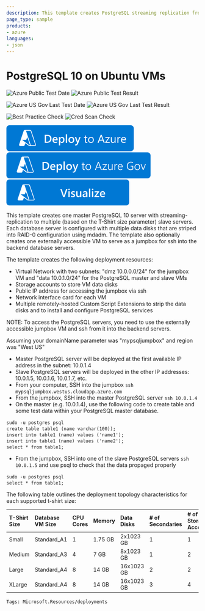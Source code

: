 ```yaml
---
description: This template creates PostgreSQL streaming replication from one master to one or more slaves each configured with multiple striped data disks. The database servers are deployed into a private subnet with an optional externally accessible jumpbox.
page_type: sample
products:
- azure
languages:
- json
---
```

# PostgreSQL 10 on Ubuntu VMs

![Azure Public Test Date](https://azurequickstartsservice.blob.core.windows.net/badges/application-workloads/postgre/postgresql-on-ubuntu/PublicLastTestDate.svg)
![Azure Public Test Result](https://azurequickstartsservice.blob.core.windows.net/badges/application-workloads/postgre/postgresql-on-ubuntu/PublicDeployment.svg)

![Azure US Gov Last Test Date](https://azurequickstartsservice.blob.core.windows.net/badges/application-workloads/postgre/postgresql-on-ubuntu/FairfaxLastTestDate.svg)
![Azure US Gov Last Test Result](https://azurequickstartsservice.blob.core.windows.net/badges/application-workloads/postgre/postgresql-on-ubuntu/FairfaxDeployment.svg)

![Best Practice Check](https://azurequickstartsservice.blob.core.windows.net/badges/application-workloads/postgre/postgresql-on-ubuntu/BestPracticeResult.svg)
![Cred Scan Check](https://azurequickstartsservice.blob.core.windows.net/badges/application-workloads/postgre/postgresql-on-ubuntu/CredScanResult.svg)

[![Deploy To Azure](https://raw.githubusercontent.com/Azure/azure-quickstart-templates/master/1-CONTRIBUTION-GUIDE/images/deploytoazure.svg?sanitize=true)](https://portal.azure.com/#create/Microsoft.Template/uri/https%3A%2F%2Fraw.githubusercontent.com%2FAzure%2Fazure-quickstart-templates%2Fmaster%2Fapplication-workloads%2Fpostgre%2Fpostgresql-on-ubuntu%2Fazuredeploy.json)  
[![Deploy To Azure US Gov](https://raw.githubusercontent.com/Azure/azure-quickstart-templates/master/1-CONTRIBUTION-GUIDE/images/deploytoazuregov.svg?sanitize=true)](https://portal.azure.us/#create/Microsoft.Template/uri/https%3A%2F%2Fraw.githubusercontent.com%2FAzure%2Fazure-quickstart-templates%2Fmaster%2Fapplication-workloads%2Fpostgre%2Fpostgresql-on-ubuntu%2Fazuredeploy.json)
[![Visualize](https://raw.githubusercontent.com/Azure/azure-quickstart-templates/master/1-CONTRIBUTION-GUIDE/images/visualizebutton.svg?sanitize=true)](http://armviz.io/#/?load=https%3A%2F%2Fraw.githubusercontent.com%2FAzure%2Fazure-quickstart-templates%2Fmaster%2Fapplication-workloads%2Fpostgre%2Fpostgresql-on-ubuntu%2Fazuredeploy.json)

This template creates one master PostgreSQL 10 server with streaming-replication to multiple (based on the T-Shirt size parameter) slave servers. Each database server is configured with multiple data disks that are striped into RAID-0 configuration using mdadm. The template also optionally creates one externally accessible VM to serve as a jumpbox for ssh into the backend database servers.

The template creates the following deployment resources:
* Virtual Network with two subnets: "dmz 10.0.0.0/24" for the jumpbox VM and "data 10.0.1.0/24" for the PostgreSQL master and slave VMs
* Storage accounts to store VM data disks
* Public IP address for accessing the jumpbox via ssh
* Network interface card for each VM
* Multiple remotely-hosted Custom Script Extensions to strip the data disks and to install and configure PostgreSQL services

NOTE: To access the PostgreSQL servers, you need to use the externally accessible jumpbox VM and ssh from it into the backend servers. 

Assuming your domainName parameter was "mypsqljumpbox" and region was "West US"
* Master PostgreSQL server will be deployed at the first available IP address in the subnet: 10.0.1.4
* Slave PostgreSQL servers will be deployed in the other IP addresses: 10.0.1.5, 10.0.1.6, 10.0.1.7, etc.
* From your computer, SSH into the jumpbox `ssh mypsqljumpbox.westus.cloudapp.azure.com`
* From the jumpbox, SSH into the master PostgreSQL server `ssh 10.0.1.4`
* On the master (e.g. 10.0.1.4), use the following code to create table and some test data within your PostgreSQL master database.

```
sudo -u postgres psql
create table table1 (name varchar(100));
insert into table1 (name) values ('name1');
insert into table1 (name) values ('name2');
select * from table1;
```

* From the jumpbox, SSH into one of the slave PostgreSQL servers `ssh 10.0.1.5` and use psql to check that the data propaged properly

```
sudo -u postgres psql
select * from table1;
```

The following table outlines the deployment topology characteristics for each supported t-shirt size:

| T-Shirt Size | Database VM Size | CPU Cores | Memory | Data Disks | # of Secondaries | # of Storage Accounts |
|:--- |:---|:---|:---|:---|:---|:---|
| Small | Standard_A1 | 1 |1.75 GB | 2x1023 GB | 1 | 1 |
| Medium | Standard_A3 | 4 | 7 GB | 8x1023 GB | 1 | 2 |
| Large | Standard_A4 | 8 | 14 GB | 16x1023 GB | 2 | 2 |
| XLarge | Standard_A4 | 8 | 14 GB | 16x1023 GB | 3 | 4 |




`Tags: Microsoft.Resources/deployments`